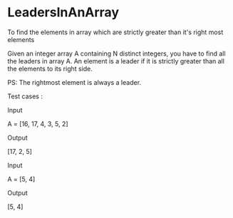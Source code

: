 # LeadersInAnArray
To find the elements in array which are strictly greater than it's right most elements


Given an integer array A containing N distinct integers, you have to find all the leaders in array A. An element is a leader if it is strictly greater than all the elements to its right side.

PS: The rightmost element is always a leader.

Test cases :

Input

A = [16, 17, 4, 3, 5, 2]

Output

[17, 2, 5]


Input

A = [5, 4]

Output

[5, 4]
